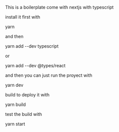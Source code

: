 This is a boilerplate come with nextjs with typescript

install it first with

yarn

and then

yarn add --dev typescript

or

yarn add --dev @types/react

and then you can just run the proyect with

yarn dev

build to deploy it with

yarn build

test the build with

yarn start
